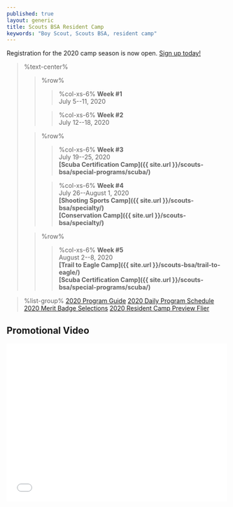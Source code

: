 ```yaml
---
published: true
layout: generic
title: Scouts BSA Resident Camp
keywords: "Boy Scout, Scouts BSA, resident camp"
---
```


<div class="alert alert-info">
Registration for the 2020 camp season is now open.
<a href="{{ site.url }}/scouts-bsa/register/">
Sign up today!</a>
</div>

> %text-center%
>> %row%
>>> %col-xs-6%
>>> **Week #1**<br/>
>>> July 5--11, 2020
>>
>>> %col-xs-6%
>>> **Week #2**<br/>
>>> July 12--18, 2020
>
>> %row%
>>> %col-xs-6%
>>> **Week #3**<br/>
>>> July 19--25, 2020<br/>
>>> **[Scuba Certification Camp]({{ site.url }}/scouts-bsa/special-programs/scuba/)**
>>
>>> %col-xs-6%
>>> **Week #4**<br/>
>>> July 26--August 1, 2020<br/>
>>> **[Shooting Sports Camp]({{ site.url }}/scouts-bsa/specialty/)**<br/>
>>> **[Conservation Camp]({{ site.url }}/scouts-bsa/specialty/)**<br/>
>
>> %row%
>>> %col-xs-6%
>>> **Week #5**<br/>
>>> August 2--8, 2020<br/>
>>> **[Trail to Eagle Camp]({{ site.url }}/scouts-bsa/trail-to-eagle/)**<br/>
>>> **[Scuba Certification Camp]({{ site.url }}/scouts-bsa/special-programs/scuba/)**


> %list-group%
> <a href="{{ site.url }}/pdf/2020/2020-program-guide.pdf" class="list-group-item">2020 Program Guide</a>
> <a href="{{ site.url }}/pdf/2020/2020-schedule.pdf" class="list-group-item">2020 Daily Program Schedule</a>
> <a href="{{ site.url }}/pdf/2020/2020-merit-badges.pdf" class="list-group-item">2020 Merit Badge Selections</a>
> <a href="{{ site.url }}/pdf/2020/2020-scouts-bsa-flier.pdf" class="list-group-item">2020 Resident Camp Preview Flier</a>

## Promotional Video

<iframe style="max-width: 640px; width: 100%; height: 360px; border: none;" src="//www.youtube-nocookie.com/embed/mBW3OGLBcIc?rel=0" allowfullscreen></iframe>
